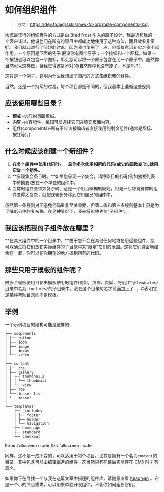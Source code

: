 # 如何组织组件

> 原文：<https://dev.to/mgrsskls/how-to-organize-components-1cgi>

大概最流行的组织组件的方式是由 Brad Frost 引入的原子设计。我最近和我的一个客户谈过，他说他们在所有的项目中都成功地使用了这种方法，而且效果非常好。我们就此进行了简短的讨论，因为我也使用了一点，但很快意识到它对我不起作用。一个原因是下面的例子:假设你有两个原子；一个按钮和一个图标。如果一个按钮也可以包含一个图标，那么您可以将一个原子包含在另一个原子中。虽然你当然可以这样做，但我觉得这是不对的(自然界中也没有原子，不是吗？).

这只是一个例子，说明为什么我想出了自己的方式来组织我的组件。

当然，这是一个持续的过程，每个项目都是不同的，但我基本上遵循这些规则:

## 应该使用哪些目录？

*   **模板** -实际的页面模板。
*   **内容** -内容组件，编辑可以选择它们来填充页面内容。
*   组件(components)-所有不应该被编辑者直接使用的剩余组件(通常是图标、按钮等)。).

## 什么时候应该创建一个新组件？

1.  **在多个组件中使用代码时。一旦你多次使用相同的代码(或它的细微变化),就用它做一个组件。**
2.  **呈现集合条目时。**如果您呈现一个集合，请将条目的代码(例如摘要列表中的摘要)放在一个单独的组件中。
3.  当你的组件变得太复杂时。这是一个相当模糊的规则，但是一旦你觉得你的组件变得太复杂，就把逻辑部分移到它们自己的组件中。

虽然第一条规则对于避免代码重复至关重要，但第二条和第三条规则基本上只是为了降低组件的复杂性。在这种情况下，我会将组件称为“子组件”。

## 我应该把我的子组件放在哪里？

**在其父组件中的一个目录中。**由于您不会在其他任何地方使用这些组件，您可以通过将它们放在实际组件的子目录中来“限定”它们的范围。这将它们紧密地结合在一起，你可以在你期望的地方找到所有的代码。

## 那些只用于模板的组件呢？

由多个模板使用且仅由模板使用的组件(例如，页眉、页脚、导航)位于`templates/`目录中名为`_includes/`的子目录中。我在这个目录的名字前面加上了`_`，以表明它是某种帮助目录而不是模板。

## 举例

一个示例项目的结构可能是这样的:

```
├── components
│ ├── button
│ ├── icon
│ ├── image
│ ├── input
│ └── video
│
├── content
│ ├── cta
│ ├── gallery
│ │ ├── thumbnails
│ │ │ └── thumbnail
│ │ └── view
│ ├── rte
│ └── teaser-list
│ └── teaser
│
└── templates
    ├── _includes
    │ ├── footer
    │ ├── header
    │ └── navigation
    ├── homepage
    ├── standard
    └── checkout 
```

Enter fullscreen mode Exit fullscreen mode

同样，这不是一成不变的，可以适用于每个项目。尤其是拥有一个名为`content`的目录，其中包含可以由编辑挑选的组件，这当然只有在幕后实际存在 CMS 时才有意义。

如果你正在寻找一个与我在这篇文章中描述的组件库，请随意查看 [headman](https://github.com/mgrsskls/headman) 。它是一个小的节点模块，可以用来单独开发组件，不管你如何组织它们。